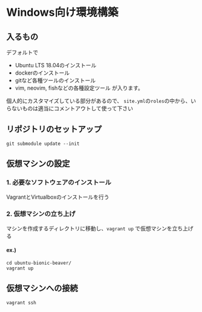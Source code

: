 # Windows向け環境構築

## 入るもの
デフォルトで
- Ubuntu LTS 18.04のインストール
- dockerのインストール
- gitなど各種ツールのインストール
- vim, neovim, fishなどの各種設定ツール
が入ります。

個人的にカスタマイズしている部分があるので、
`site.yml`の`roles`の中から、いらないものは適当にコメントアウトして使って下さい

## リポジトリのセットアップ
```
git submodule update --init
```


## 仮想マシンの設定
### 1. 必要なソフトウェアのインストール
VagrantとVirtualboxのインストールを行う

### 2. 仮想マシンの立ち上げ
マシンを作成するディレクトリに移動し、`vagrant up` で仮想マシンを立ち上げる

#### ex.)
```
cd ubuntu-bionic-beaver/
vagrant up
```

## 仮想マシンへの接続
```
vagrant ssh
```
